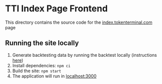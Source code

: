 # TTI Index Page Frontend

This directory contains the source code for the [index.tokenterminal.com](https://index.tokenterminal.com/?utm_source=github-index) page

## Running the site locally

1. Generate backtesting data by running the backtest locally (instructions [here](../backtesting/README.md#extract-historical-data))
2. Install dependencies: `npm ci`
3. Build the site: `npm start`
4. The application will run in [localhost:3000](http://localhost:3000)
